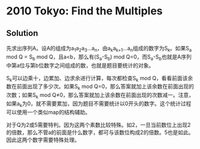 # 2010 Tokyo: Find the Multiples

## Solution

先求出序列A。设A的组成为a<sub>1</sub>a<sub>2</sub>a<sub>3</sub>...a<sub>n</sub>，由a<sub>k</sub>a<sub>k+1</sub>...a<sub>n</sub>组成的数字为S<sub>k</sub>。如果S<sub>a</sub> mod Q = S<sub>b</sub> mod Q，且a&lt;b，那么有(S<sub>a</sub>-S<sub>b</sub>) mod Q=0，而S<sub>a</sub>-S<sub>b</sub>也就是A序列中第a位与第b位数字之间组成的数，也就是题目要统计的对象。

S<sub>k</sub>可以边乘十，边累加、边求余进行计算，每次都检查S<sub>k</sub> mod Q，看看前面该余数在前面出现了多少次。如果S<sub>k</sub> mod Q=0，那么答案就加上该余数在前面出现的次数；如果S<sub>k</sub> mod Q≠0，那么答案就加上该余数在前面出现的次数减一。注意，如果a<sub>k</sub>为0，就不需要累加，因为题目不需要统计以0开头的数字。这个统计过程可以使用一个类似map的结构辅助。

对于Q为2或5需要特判。因为这两个素数比较特殊。如2，一旦当前数位上出现2的倍数，那么不管a的前面是什么数字，都可与该数位构成2的倍数。5也是如此。因此这两个数字需要特殊处理。

